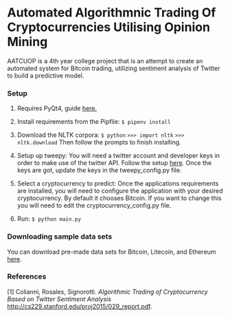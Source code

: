 # Automated Algorithmnic Trading Of Cryptocurrencies Utilising Opinion Mining

AATCUOP is a 4th year college project that is an attempt to create an automated system for Bitcoin trading, utilizing sentiment analysis of Twitter to build a predictive model.

### Setup
1. Requires PyQt4, guide [here.](https://www.saltycrane.com/blog/2008/01/how-to-install-pyqt4-on-ubuntu-linux/)
2. Install requirements from the Pipfile:
`$ pipenv install`
3. Download the NLTK corpora: 
`$ python` 
`>>> import nltk` 
`>>> nltk.download`
Then follow the prompts to finish installing.
4. Setup up tweepy:
You will need a twitter account and developer keys in order to make use of the twitter API. Follow the setup [here](https://dev.twitter.com/twitterkit/android/advanced-setup). Once the keys are got, update the keys in the tweepy_config.py file.
5. Select a cryptocurrency to predict:
Once the applications requirements are installed, you will need to configure the application with your desired cryptocurrency. By default it chooses Bitcoin. If you want to change this you will need to edit the cryptocurrency_config.py file.

7. Run:
`$ python main.py`

### Downloading sample data sets
You can download pre-made data sets for Bitcoin, Litecoin, and Ethereum [here](https://drive.google.com/drive/folders/1HNm2PQ5S0rT9aoI6KvhhNoTgQoOcyU9T).

### References
[1] Colianni, Rosales, Signorotti. *Algorithmic Trading of Cryptocurrency Based on Twitter Sentiment Analysis* http://cs229.stanford.edu/proj2015/029_report.pdf.
